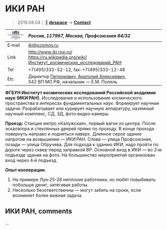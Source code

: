 # ИКИ РАН
> 2019.08.04 ┊ **🚀 [despace](index.md)** → **[Contact](contact.md)**

|[![](f/contact/i/iki_ran_logo1_thumb.jpg)](f/contact//_logo1.png)|*Россия, 117997, Москва, Профсоюзная 84/32*|
|:--|:--|
|E‑mail| <iki@cosmos.ru> |
|Link| <http://www.iki.rssi.ru/><br> <https://ru.wikipedia.org/wiki/Институт_космических_исследований_РАН> |
|Tel| +7(495)333-52-12, fax: +7(495)333-12-48 |
|Etc| Директор [Петрукович, Анатолий Алексеевич](zz_petrukovich1.md),<br> 542 ВП МО РФ, начальник — Е.М. Попель |

**ФГБУН Институт космических исследований Российской академии наук (ИКИ РАН).** Исследование и использование космического пространства в интересах фундаментальных наук. Формирует научные задачи. Разрабатывает или курирует научную аппаратуру, наземный научный комплекс, СД, ЗД, фото‑видео‑камеры.

**Проезд:** Станция метро «Калужская», первый вагон из центра. После эскалатора и стеклянных дверей прямо по проходу. В конце прохода повернуть направо и подняться наверх. Длинное серое здание напротив на возвышении — ИКИ РАН. Слева — улица Профсоюзная, позади — улица Обручева. Для подхода к зданию ИКИ, надо пройти по дороге через сквер перед заправкой BP. Основной вход в ИКИ — во 2‑м подъезде здания на фото. На большинство мероприятий организован вход через 4‑й подъезд.

**Опыт кооперации.**  
1) На примере Лун‑25-28 неплохие работники, но любят повыбивать побольше денег, затягивая работы.  
2) Несколько безответственны — могут забить на сроки, если возникнет более важная задача.



<p style="page-break-after:always"> </p>

## ИКИ РАН, comments

…
